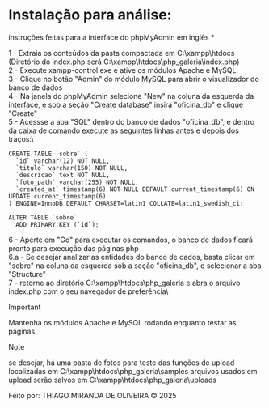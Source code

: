 # Instalação para análise:

instruções feitas para a interface do phpMyAdmin em inglês *


1 - Extraia os conteúdos da pasta compactada em C:\xampp\htdocs (Diretório do index.php será C:\xampp\htdocs\php_galeria\index.php)\
2 - Execute xampp-control.exe e ative os módulos Apache e MySQL\
3 - Clique no botão "Admin" do módulo MySQL para abrir o visualizador do banco de dados\
4 - Na janela do phpMyAdmin selecione "New" na coluna da esquerda da interface, e sob a seção "Create database" insira "oficina_db" e clique "Create"\
5 - Acessse a aba "SQL" dentro do banco de dados "oficina_db", e dentro da caixa de comando execute as seguintes linhas antes e depois dos traços:\
```
CREATE TABLE `sobre` (
  `id` varchar(12) NOT NULL,
  `titulo` varchar(150) NOT NULL,
  `descricao` text NOT NULL,
  `foto_path` varchar(255) NOT NULL,
  `created_at` timestamp(6) NOT NULL DEFAULT current_timestamp(6) ON UPDATE current_timestamp(6)
) ENGINE=InnoDB DEFAULT CHARSET=latin1 COLLATE=latin1_swedish_ci;

ALTER TABLE `sobre`
  ADD PRIMARY KEY (`id`);
```

6 - Aperte em "Go" para executar os comandos, o banco de dados ficará pronto para execução das páginas php\
  6.a - Se desejar analizar as entidades do banco de dados, basta clicar em "sobre" na coluna da esquerda sob a seção "oficina_db", e selecionar a aba "Structure"\
7 - retorne ao diretório C:\xampp\htdocs\php_galeria e abra o arquivo index.php com o seu navegador de preferência\


> [!IMPORTANT]
> Mantenha os módulos Apache e MySQL rodando enquanto testar as páginas

> [!NOTE]
> se desejar, há uma pasta de fotos para teste das funções de upload localizadas em C:\xampp\htdocs\php_galeria\samples
> arquivos usados em upload serão salvos em C:\xampp\htdocs\php_galeria\uploads


Feito por:
THIAGO MIRANDA DE OLIVEIRA © 2025
